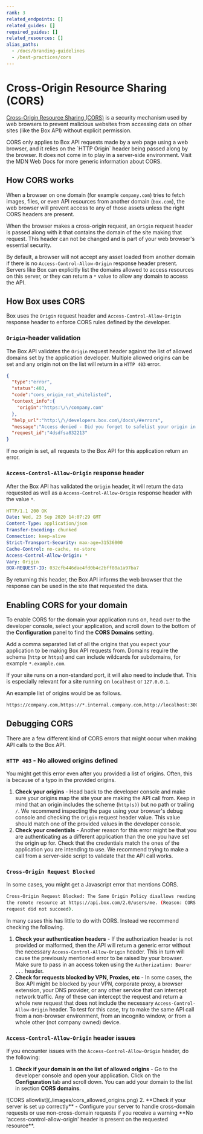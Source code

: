 ```yaml
---
rank: 3
related_endpoints: []
related_guides: []
required_guides: []
related_resources: []
alias_paths:
  - /docs/branding-guidelines
  - /best-practices/cors
---
```


# Cross-Origin Resource Sharing (CORS)

[Cross-Origin Resource Sharing (CORS)][mdn_cors] is a security mechanism used
by web browsers to prevent malicious websites from accessing data on other
sites (like the Box API) without explicit permission.

<Message warning>
  CORS only applies to Box API requests made by a web page using a
  web browser, and it relies on the `HTTP Origin` header being passed along
  by the browser. It does not come in to play in a server-side environment.
</Message>

<CTA to='https://developer.mozilla.org/en-US/docs/Web/HTTP/CORS'>
 Visit the MDN Web Docs for more generic information about CORS.
</CTA>

## How CORS works

When a browser on one domain (for example `company.com`) tries to fetch
images, files, or even API resources from another domain (`box.com`),
the web browser will prevent access to any of those assets unless the right
CORS headers are present.

When the browser makes a cross-origin request, an `Origin` request header is
passed along with it that contains the domain of the site making that
request. This header can not be changed and is part of your web browser's
essential security.

By default, a browser will not accept any asset loaded from another domain
if there is no `Access-Control-Allow-Origin` response header present.
Servers like Box can explicitly list the domains allowed to access resources
on this server, or they can return a `*` value to allow any domain to access
the API.

## How Box uses CORS

Box uses the `Origin` request header and `Access-Control-Allow-Origin` 
response header to enforce CORS rules defined by the developer.

### `Origin`-header validation

The Box API validates the `Origin` request header against the list of allowed
domains set by the application developer. Multiple allowed origins can be set
and any origin not on the list will return in a `HTTP 403` error.

<!-- markdownlint-disable line-length -->
```json
{
  "type":"error",
  "status":403,
  "code":"cors_origin_not_whitelisted",
  "context_info":{
    "origin":"https:\/\/company.com"
  },
  "help_url":"http:\/\/developers.box.com\/docs\/#errors",
  "message":"Access denied - Did you forget to safelist your origin in the CORS config of your app?",
  "request_id":"4dsdfsa832213"
}
```
<!-- markdownlint-enable line-length -->

If no origin is set, all requests to the Box API for this application return
an error.

### `Access-Control-Allow-Origin` response header

After the Box API has validated the `Origin` header, it will return the data
requested as well as a `Access-Control-Allow-Origin` response header with
the value `*`.

```yaml
HTTP/1.1 200 OK
Date: Wed, 23 Sep 2020 14:07:29 GMT
Content-Type: application/json
Transfer-Encoding: chunked
Connection: keep-alive
Strict-Transport-Security: max-age=31536000
Cache-Control: no-cache, no-store
Access-Control-Allow-Origin: *
Vary: Origin
BOX-REQUEST-ID: 032cfb446dae4fd0b4c2bff80a1a97ba7
```

By returning this header, the Box API informs the web browser that the
response can be used in the site that requested the data.

## Enabling CORS for your domain

To enable CORS for the domain your application runs on, head over to the
developer console, select your application, and scroll down to the bottom of the
**Configuration** panel to find the **CORS Domains** setting.

Add a comma separated list of all the origins that you expect your application
to be making Box API requests from. Domains require the schema (`http` or
`https`) and can include wildcards for subdomains, for example `*.example.com`.

If your site runs on a non-standard port, it will also need to include that.
This is especially relevant for a site running on `localhost` or `127.0.0.1`.

An example list of origins would be as follows.

```sh
https://company.com,https://*.internal.company.com,http://localhost:3000
```

## Debugging CORS

There are a few different kind of CORS errors that might occur when making
API calls to the Box API.

### `HTTP 403` - No allowed origins defined

You might get this error even after you provided a list of origins. Often,
this is because of a typo in the provided origins.

1. **Check your origins** - Head back to the developer console and make sure
   your origins map the site your are making the API call from. Keep in mind
   that an origin includes the scheme (`http(s)`) but no path or trailing `/`.
   We recommend inspecting the page using your browser's debug console
   and checking the `Origin` request header value. This value should match one
   of the provided values in the developer console.
2. **Check your credentials** - Another reason for this error might be that you
   are authenticating as a different application than the one you have set the
   origin up for. Check that the credentials match the ones of the application
   you are intending to use. We recommend trying to make a call from a
   server-side script to validate that the API call works.

### `Cross-Origin Request Blocked`

In some cases, you might get a Javascript error that mentions CORS.

```sh
Cross-Origin Request Blocked: The Same Origin Policy disallows reading
the remote resource at https://api.box.com/2.0/users/me. (Reason: CORS
request did not succeed).
```

In many cases this has little to do with CORS. Instead we recommend checking the
following.

1. **Check your authentication headers** - If the authorization header is not
   provided or malformed, then the API will return a generic error without
   the necessary `Access-Control-Allow-Origin` header. This in turn will cause
   the previously mentioned error to be raised by your browser. Make sure
   to pass in an access token using the `Authorization: Bearer ...` header.
2. **Check for requests blocked by VPN, Proxies, etc** - In some cases, the Box
   API might be blocked by your VPN, corporate proxy, a browser extension, your
   DNS provider, or any other service that can intercept network traffic. Any
   of these can intercept the request and return a whole new request that does
   not include the necessary `Access-Control-Allow-Origin` header. To test for
   this case, try to make the same API call from a non-browser environment,
   from an incognito window, or from a whole other (not company owned) device.

[mdn_cors]: https://developer.mozilla.org/en-US/docs/Web/HTTP/CORS

### `Access-Control-Allow-Origin` header issues

If you encounter issues with the `Access-Control-Allow-Origin` header, do the following:

1. **Check if your domain is on the list of allowed origins** - Go to 
the developer console and open your application. 
Click on the **Configuration** tab and scroll down. 
You can add your domain to the list in section **CORS domains**.

<ImageFrame border shadow center>
  ![CORS allowlist](./images/cors_allowed_origins.png)
</ImageFrame>
2. **Check if your server is set up correctly** - Configure your server 
to handle cross-domain requests or use non-cross-domain 
requests if you receive a warning **No 'access-control-allow-origin' 
header is present on the requested resource**.
